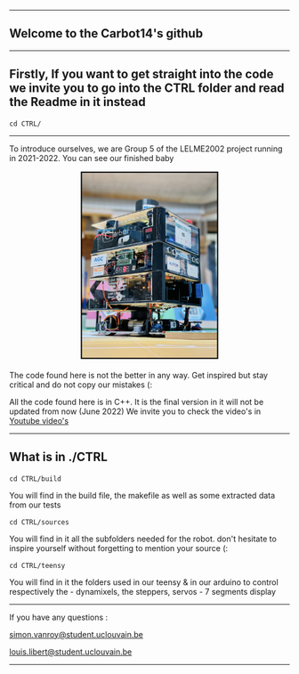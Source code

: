 ----------------------------
Welcome to the Carbot14's github
----------------------------

----------------------------
Firstly, If you want to get straight into the code we invite you to go into the CTRL folder and read the Readme in it instead
-----------------------------
	cd CTRL/
-----------------------------

To introduce ourselves, we are Group 5 of the LELME2002 project running in 2021-2022. You can see our finished baby

<p align="center">
	<img src="carbot14.png" alt="Employee data" title="Employee Data title" width="50%" height="50%" center>
</p>

The code found here is not the better in any way. Get inspired but stay critical and do not copy our mistakes (:

All the code found here is in C++. It is the final version in it will not be updated from now (June 2022)
We invite you to check the video's in [Youtube video's](www.google.com)

-----------------------------
What is in ./CTRL
-----------------------------

	cd CTRL/build
You will find in the build file, the makefile as well as some extracted data from our tests

	cd CTRL/sources
You will find in it all the subfolders needed for the robot. don't hesitate to inspire yourself without forgetting to mention your source (:

	cd CTRL/teensy
You will find in it the folders used in our teensy & in our arduino to control respectively the 
	- dynamixels, the steppers, servos 
	- 7 segments display 


-----------------------------
If you have any questions :

simon.vanroy@student.uclouvain.be

louis.libert@student.uclouvain.be

-----------------------------
